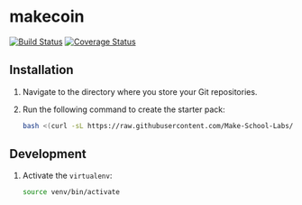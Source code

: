 # makecoin

 [![Build Status](https://img.shields.io/github/workflow/status/Make-School-Labs/makecoin/brownie%20workflow)](https://github.com/Make-School-Labs/makecoin/actions) [![Coverage Status](https://img.shields.io/codecov/c/github/Make-School-Labs/makecoin)](https://codecov.io/gh/Make-School-Labs/makecoin)

## Installation

1. Navigate to the directory where you store your Git repositories.
1. Run the following command to create the starter pack:

    ```bash
    bash <(curl -sL https://raw.githubusercontent.com/Make-School-Labs/makecoin/master/install.sh)
    ```

## Development

1. Activate the `virtualenv`:

    ```bash
    source venv/bin/activate
    ```
